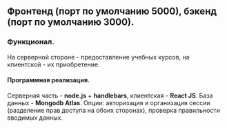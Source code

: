 ## Фронтенд (порт по умолчанию 5000), бэкенд (порт по умолчанию 3000). 
###  Функционал.
На серверной стороне - предоставление учебных курсов, на клиентской - их приобретение.
#### Программная реализация. 
Серверная часть - __node.js__ + __handlebars__, клиентская - __React JS__. База данных - __Mongodb Atlas__.
Опции: авторизация и организация сессии (разделение прав доступа на обоих сторонах), проверка правильности вводимых данных.
